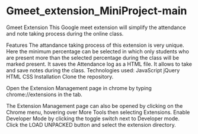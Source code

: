 # Gmeet_extension_MiniProject-main
 Gmeet Extension
This Google meet extension will simplify the attendance and note taking process during the online class.

Features
The attandance taking process of this extension is very unique. Here the minimum percentage can be selected in which only students who are present more than the selected percentage during the class will be marked present.
It saves the Attendance log as a HTML file.
It allows to take and save notes during the class.
Technologies used:
JavaScript
jQuery
HTML
CSS
Installation
Clone the repository.

Open the Extension Management page in chrome by typing chrome://extensions in the tab.

The Extension Management page can also be opened by clicking on the Chrome menu, hovering over More Tools then selecting Extensions.
Enable Developer Mode by clicking the toggle switch next to Developer mode. Click the LOAD UNPACKED button and select the extension directory.
